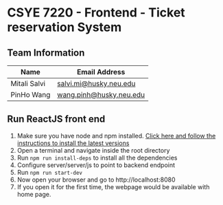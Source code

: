 # CSYE 7220 - Frontend - Ticket reservation System
## Team Information
| Name | Email Address |
| --- | --- |
| Mitali Salvi| salvi.mi@husky.neu.edu |
| PinHo Wang| wang.pinh@husky.neu.edu |

## Run ReactJS front end
1. Make sure you have node and npm installed. [Click here and follow the instructions to install the latest versions](https://www.digitalocean.com/community/tutorials/how-to-install-node-js-on-ubuntu-18-04) 
2. Open a terminal and navigate inside the root directory
3. Run `npm run install-deps` to install all the dependencies
4. Configure server/server/js to point to backend endpoint
5. Run `npm run start-dev`
6. Now open your browser and go to http://localhost:8080
7. If you open it for the first time, the webpage would be available with home page.
